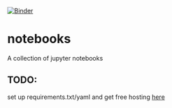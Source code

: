 [![Binder](https://mybinder.org/badge_logo.svg)](https://mybinder.org/v2/gh/lewis1286/notebooks/master)

# notebooks
A collection of jupyter notebooks

## TODO:
set up requirements.txt/yaml and get free hosting [here](https://mybinder.org/)


